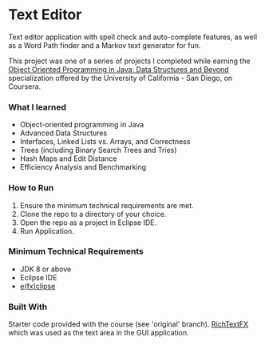 # Text Editor 
Text editor application with spell check and auto-complete features, as well as a Word Path finder and a Markov text generator for fun.

This project was one of a series of projects I completed while earning the [Object Oriented Programming in Java: Data Structures and Beyond](https://www.coursera.org/specializations/java-object-oriented) specialization offered by the University of California - San Diego, on Coursera.

### What I learned
- Object-oriented programming in Java
- Advanced Data Structures
- Interfaces, Linked Lists vs. Arrays, and Correctness
- Trees (including Binary Search Trees and Tries)
- Hash Maps and Edit Distance
- Efficiency Analysis and Benchmarking

### How to Run
1. Ensure the minimum technical requirements are met.
2. Clone the repo to a directory of your choice.
3. Open the repo as a project in Eclipse IDE.
4. Run Application.

### Minimum Technical Requirements
* JDK 8 or above
* Eclipse IDE
* [e(fx)clipse](http://www.eclipse.org/efxclipse/install.html)

### Built With
Starter code provided with the course (see 'original' branch).
[RichTextFX](https://github.com/TomasMikula/RichTextFX) which was used as the text area in the GUI application.
